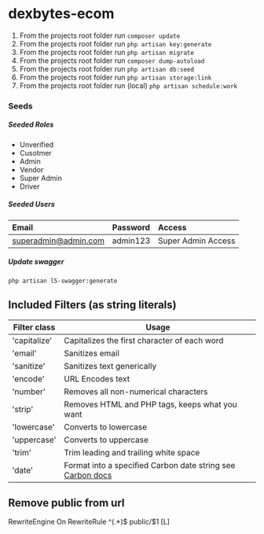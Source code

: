 # dexbytes-ecom


1. From the projects root folder run `composer update`
2. From the projects root folder run `php artisan key:generate`
3. From the projects root folder run `php artisan migrate`
4. From the projects root folder run `composer dump-autoload`
5. From the projects root folder run `php artisan db:seed`
6. From the projects root folder run `php artisan storage:link`
7.  From the projects root folder run (local) `php artisan schedule:work`

### Seeds
##### Seeded Roles
  * Unverified
  * Cusotmer
  * Admin
  * Vendor
  * Super Admin
  * Driver

##### Seeded Users

|Email|Password|Access|
|:------------|:------------|:------------|
|superadmin@admin.com|admin123|Super Admin Access|

##### Update swagger
`php artisan l5-swagger:generate`

## Included Filters (as string literals)

| Filter class | Usage |
| -------------| ------------- |
| 'capitalize' | Capitalizes the first character of each word |
| 'email' | Sanitizes email |
| 'sanitize' | Sanitizes text generically |
| 'encode' | URL Encodes text |
| 'number' | Removes all non-numerical characters |
| 'strip' | Removes HTML and PHP tags, keeps what you want |
| 'lowercase' | Converts to lowercase |
| 'uppercase' | Converts to uppercase |
| 'trim' | Trim leading and trailing white space |
| 'date' | Format into a specified Carbon date string see [Carbon docs](https://carbon.nesbot.com/docs/#api-formatting)  |

## Remove public from url
<IfModule mod_rewrite.c>
RewriteEngine On
RewriteRule ^(.*)$ public/$1 [L]
</IfModule>
